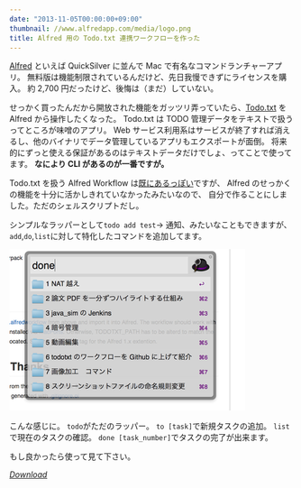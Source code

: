 ```yaml
---
date: "2013-11-05T00:00:00+09:00"
thumbnail: //www.alfredapp.com/media/logo.png
title: Alfred 用の Todo.txt 連携ワークフローを作った
---
```


[Alfred](http://www.alfredapp.com/) といえば QuickSilver に並んで Mac で有名なコマンドランチャーアプリ。
無料版は機能制限されているんだけど、先日我慢できずにライセンスを購入。
約 2,700 円だったけど、後悔は（まだ）していない。

せっかく買ったんだから開放された機能をガッツリ弄っていたら、[Todo.txt](http://todotxt.com/) を Alfred から操作したくなった。
Todo.txt は TODO 管理データをテキストで扱うってところが味噌のアプリ。
Web サービス利用系はサービスが終了すれば消えるし、他のバイナリでデータ管理しているアプリもエクスポートが面倒。
将来的にずっと使える保証があるのはテキストデータだけでしょ、ってことで使ってます。
**なにより CLI があるのが一番ですが。**

Todo.txt を扱う Alfred Workflow は[既にあるっぽい](https://github.com/madc/alfred-todotxt)ですが、
Alfred のせっかくの機能を十分に活かしきれていなかったみたいなので、
自分で作ることにしました。ただのシェルスクリプトだし。

シンプルなラッパーとして`todo add test`→ 通知、みたいなこともできますが、
`add`,`do`,`list`に対して特化したコマンドを追加してます。

![Alfred 上から Todo.txt のタスクを表示](./todotxtalfredworkflow.png)

こんな感じに。
`todo`がただのラッパー。
`to [task]`で新規タスクの追加。
`list`で現在のタスクの確認。
`done [task_number]`でタスクの完了が出来ます。

もし良かったら使って見て下さい。

[_Download_](./Todo.txt.alfredworkflow)
